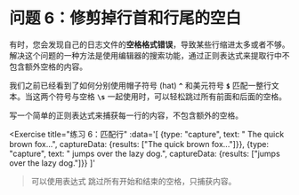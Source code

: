 # 问题 6：修剪掉行首和行尾的空白

有时，您会发现自己的日志文件的**空格格式错误**，导致某些行缩进太多或者不够。解决这个问题的一种方法是使用编辑器的搜索功能，通过正则表达式来提取行中不包含额外空格的内容。

我们之前已经看到了如何分别使用帽子符号 (hat) **`^`** 和美元符号 **`$`** 匹配一整行文本。当这两个符号与空格 **`\s`** 一起使用时，可以轻松跳过所有前面和后面的空格。

写一个简单的正则表达式来捕获每一行的内容，不包含额外的空格。

<Exercise
  title="练习 6：匹配行"
  :data='[
    {type: "capture", text: "			The quick brown fox...", captureData: {results: ["The quick brown fox..."]}},
    {type: "capture", text: "   jumps over the lazy dog.", captureData: {results: ["jumps over the lazy dog."]}}
  ]'
>可以使用表达式 <SolutionLink text="^\s*(.*)\s*$" /> 跳过所有开始和结束的空格，只捕获内容。</Exercise>